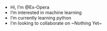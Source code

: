 - Hi, I’m @Ex-Opera
- I’m interested in machine learning
- I’m currently learning python
- I’m looking to collaborate on ~Nothing Yet~

<!---
Ex-Opera/Ex-Opera is a ✨ special ✨ repository because its `README.md` (this file) appears on your GitHub profile.
You can click the Preview link to take a look at your changes.
--->
